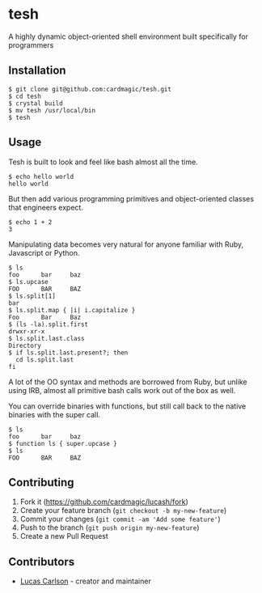 # tesh

A highly dynamic object-oriented shell environment built specifically for programmers

## Installation

```console
$ git clone git@github.com:cardmagic/tesh.git
$ cd tesh
$ crystal build
$ mv tesh /usr/local/bin
$ tesh
```

## Usage

Tesh is built to look and feel like bash almost all the time.

```console
$ echo hello world
hello world
```
But then add various programming primitives and object-oriented classes that engineers expect.

```console
$ echo 1 + 2
3
```

Manipulating data becomes very natural for anyone familiar with Ruby, Javascript or Python.

```console
$ ls
foo      bar     baz
$ ls.upcase
FOO      BAR     BAZ
$ ls.split[1]
bar
$ ls.split.map { |i| i.capitalize }
Foo      Bar     Baz
$ (ls -la).split.first
drwxr-xr-x
$ ls.split.last.class
Directory
$ if ls.split.last.present?; then
  cd ls.split.last
fi
```

A lot of the OO syntax and methods are borrowed from Ruby, but unlike using IRB, almost all primitive bash calls work out of the box as well.

You can override binaries with functions, but still call back to the native binaries with the super call.

```console
$ ls
foo      bar     baz
$ function ls { super.upcase }
$ ls
FOO      BAR     BAZ
```

## Contributing

1. Fork it (<https://github.com/cardmagic/lucash/fork>)
2. Create your feature branch (`git checkout -b my-new-feature`)
3. Commit your changes (`git commit -am 'Add some feature'`)
4. Push to the branch (`git push origin my-new-feature`)
5. Create a new Pull Request

## Contributors

- [Lucas Carlson](https://github.com/cardmagic) - creator and maintainer
